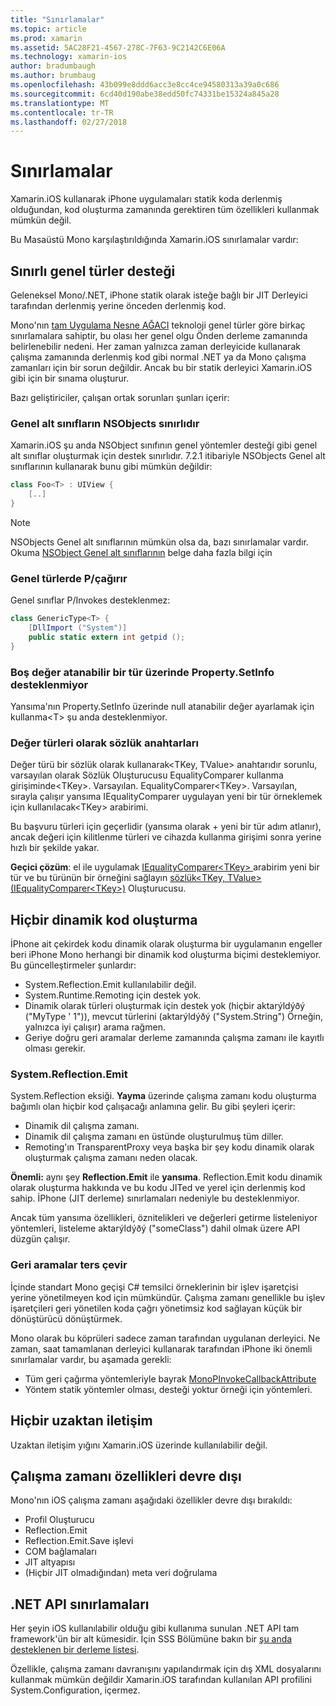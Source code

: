 ```yaml
---
title: "Sınırlamalar"
ms.topic: article
ms.prod: xamarin
ms.assetid: 5AC28F21-4567-278C-7F63-9C2142C6E06A
ms.technology: xamarin-ios
author: bradumbaugh
ms.author: brumbaug
ms.openlocfilehash: 43b099e8ddd6acc3e8cc4ce94580313a39a0c686
ms.sourcegitcommit: 6cd40d190abe38edd50fc74331be15324a845a28
ms.translationtype: MT
ms.contentlocale: tr-TR
ms.lasthandoff: 02/27/2018
---
```

# <a name="limitations"></a>Sınırlamalar

Xamarin.iOS kullanarak iPhone uygulamaları statik koda derlenmiş olduğundan, kod oluşturma zamanında gerektiren tüm özellikleri kullanmak mümkün değil.

Bu Masaüstü Mono karşılaştırıldığında Xamarin.iOS sınırlamalar vardır:

 <a name="Limited_Generics_Support" />


## <a name="limited-generics-support"></a>Sınırlı genel türler desteği

Geleneksel Mono/.NET, iPhone statik olarak isteğe bağlı bir JIT Derleyici tarafından derlenmiş yerine önceden derlenmiş kod.

Mono'nın [tam Uygulama Nesne AĞACI](http://www.mono-project.com/AOT#Full_AOT) teknoloji genel türler göre birkaç sınırlamalara sahiptir, bu olası her genel olgu Önden derleme zamanında belirlenebilir nedeni. Her zaman yalnızca zaman derleyicide kullanarak çalışma zamanında derlenmiş kod gibi normal .NET ya da Mono çalışma zamanları için bir sorun değildir. Ancak bu bir statik derleyici Xamarin.iOS gibi için bir sınama oluşturur.

Bazı geliştiriciler, çalışan ortak sorunları şunları içerir:

 <a name="Generic_Subclasses_of_NSObjects_are_limited" />


### <a name="generic-subclasses-of-nsobjects-are-limited"></a>Genel alt sınıfların NSObjects sınırlıdır

Xamarin.iOS şu anda NSObject sınıfının genel yöntemler desteği gibi genel alt sınıflar oluşturmak için destek sınırlıdır. 7.2.1 itibariyle NSObjects Genel alt sınıflarının kullanarak bunu gibi mümkün değildir:

```csharp
class Foo<T> : UIView {
    [..]
}
```

> [!NOTE]
> NSObjects Genel alt sınıflarının mümkün olsa da, bazı sınırlamalar vardır. Okuma [NSObject Genel alt sınıflarının](~/ios/internals/api-design/nsobject-generics.md) belge daha fazla bilgi için



### <a name="pinvokes-in-generic-types"></a>Genel türlerde P/çağırır

Genel sınıflar P/Invokes desteklenmez:

```csharp
class GenericType<T> {
    [DllImport ("System")]
    public static extern int getpid ();
}
```

 <a name="Property.SetInfo_on_a_Nullable_Type_is_not_supported" />


### <a name="propertysetinfo-on-a-nullable-type-is-not-supported"></a>Boş değer atanabilir bir tür üzerinde Property.SetInfo desteklenmiyor

Yansıma'nın Property.SetInfo üzerinde null atanabilir değer ayarlamak için kullanma&lt;T&gt; şu anda desteklenmiyor.

 <a name="Value_types_as_Dictionary_Keys" />


### <a name="value-types-as-dictionary-keys"></a>Değer türleri olarak sözlük anahtarları

Değer türü bir sözlük olarak kullanarak&lt;TKey, TValue&gt; anahtarıdır sorunlu, varsayılan olarak Sözlük Oluşturucusu EqualityComparer kullanma girişiminde&lt;TKey&gt;. Varsayılan. EqualityComparer&lt;TKey&gt;. Varsayılan, sırayla çalışır yansıma IEqualityComparer uygulayan yeni bir tür örneklemek için kullanılacak&lt;TKey&gt; arabirimi.

Bu başvuru türleri için geçerlidir (yansıma olarak + yeni bir tür adım atlanır), ancak değeri için kilitlenme türleri ve cihazda kullanma girişimi sonra yerine hızlı bir şekilde yakar.

 **Geçici çözüm**: el ile uygulamak [IEqualityComparer&lt;TKey&gt; ](https://developer.xamarin.com/api/type/System.Collections.Generic.IEqualityComparer%601/) arabirim yeni bir tür ve bu türünün bir örneğini sağlayın [sözlük&lt;TKey, TValue&gt; ](https://developer.xamarin.com/api/type/System.Collections.Generic.Dictionary%3CTKey,TValue%3E/) [(IEqualityComparer&lt;TKey&gt;)](https://developer.xamarin.com/api/type/System.Collections.Generic.IEqualityComparer%601/) Oluşturucusu.


 <a name="No_Dynamic_Code_Generation" />


## <a name="no-dynamic-code-generation"></a>Hiçbir dinamik kod oluşturma

İPhone ait çekirdek kodu dinamik olarak oluşturma bir uygulamanın engeller beri iPhone Mono herhangi bir dinamik kod oluşturma biçimi desteklemiyor. Bu güncelleştirmeler şunlardır:

-  System.Reflection.Emit kullanılabilir değil.
-  System.Runtime.Remoting için destek yok.
-  Dinamik olarak türleri oluşturmak için destek yok (hiçbir aktarýldýðý ("MyType ' 1")), mevcut türlerini (aktarýldýðý ("System.String") Örneğin, yalnızca iyi çalışır) arama rağmen. 
-  Geriye doğru geri aramalar derleme zamanında çalışma zamanı ile kayıtlı olması gerekir.


 
 <a name="System.Reflection.Emit" />


### <a name="systemreflectionemit"></a>System.Reflection.Emit

System.Reflection eksiği. **Yayma** üzerinde çalışma zamanı kodu oluşturma bağımlı olan hiçbir kod çalışacağı anlamına gelir. Bu gibi şeyleri içerir:

-  Dinamik dil çalışma zamanı.
-  Dinamik dil çalışma zamanı en üstünde oluşturulmuş tüm diller.
-  Remoting'ın TransparentProxy veya başka bir şey kodu dinamik olarak oluşturmak çalışma zamanı neden olacak. 


 **Önemli:** aynı şey **Reflection.Emit** ile **yansıma**. Reflection.Emit kodu dinamik olarak oluşturma hakkında ve bu kodu JITed ve yerel için derlenmiş kod sahip. İPhone (JIT derleme) sınırlamaları nedeniyle bu desteklenmiyor.

Ancak tüm yansıma özellikleri, öznitelikleri ve değerleri getirme listeleniyor yöntemleri, listeleme aktarýldýðý ("someClass") dahil olmak üzere API düzgün çalışır.

 
 <a name="Reverse_Callbacks" />


### <a name="reverse-callbacks"></a>Geri aramalar ters çevir

İçinde standart Mono geçişi C# temsilci örneklerinin bir işlev işaretçisi yerine yönetilmeyen kod için mümkündür. Çalışma zamanı genellikle bu işlev işaretçileri geri yönetilen koda çağrı yönetimsiz kod sağlayan küçük bir dönüştürücü dönüştürmek.

Mono olarak bu köprüleri sadece zaman tarafından uygulanan derleyici. Ne zaman, saat tamamlanan derleyici kullanarak tarafından iPhone iki önemli sınırlamalar vardır, bu aşamada gerekli:

-  Tüm geri çağırma yöntemleriyle bayrak [MonoPInvokeCallbackAttribute](https://developer.xamarin.com/api/type/MonoPInvokeCallbackAttribute/) 
-  Yöntem statik yöntemler olması, desteği yoktur örneği için yöntemleri. 


 
 <a name="No_Remoting" />


## <a name="no-remoting"></a>Hiçbir uzaktan iletişim

Uzaktan iletişim yığını Xamarin.iOS üzerinde kullanılabilir değil.


 <a name="Runtime_Disabled_Features" />


## <a name="runtime-disabled-features"></a>Çalışma zamanı özellikleri devre dışı

Mono'nın iOS çalışma zamanı aşağıdaki özellikler devre dışı bırakıldı:

-  Profil Oluşturucu
-  Reflection.Emit
-  Reflection.Emit.Save işlevi
-  COM bağlamaları
-  JIT altyapısı
-  (Hiçbir JIT olmadığından) meta veri doğrulama


 <a name=".NET_API_Limitations" />


## <a name="net-api-limitations"></a>.NET API sınırlamaları

Her şeyin iOS kullanılabilir olduğu gibi kullanıma sunulan .NET API tam framework'ün bir alt kümesidir. İçin SSS Bölümüne bakın bir [şu anda desteklenen bir derleme listesi](~/cross-platform/internals/available-assemblies.md).



Özellikle, çalışma zamanı davranışını yapılandırmak için dış XML dosyalarını kullanmak mümkün değildir Xamarin.iOS tarafından kullanılan API profilini System.Configuration, içermez.
